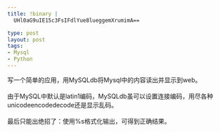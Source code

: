 ```yaml
--- 
title: !binary |
  UHl0aG9uIE15c3FsIFdlYue8lueggemXrumimA==

type: post
layout: post
tags: 
- Mysql
- Python
---
```


写一个简单的应用，用MySQLdb将Mysql中的内容读出并显示到web。<br /><br />由于MySQL中默认是latin1编码，MySQLdb虽可以设置连接编码，用尽各种unicodeencodedecode还是显示乱码。<br /><br />最后只能出绝招了：使用%s格式化输出，可得到正确结果。<br />
